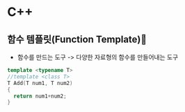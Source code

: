 # C++

## 함수 템플릿(Function Template)📐

- 함수를 만드는 도구 -> 다양한 자료형의 함수를 만들어내는 도구

```cpp
template <typename T>
//template <class T>
T Add(T num1, T num2)
{
  return num1+num2;
}
```
